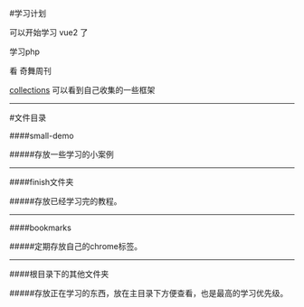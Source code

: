 #学习计划

可以开始学习 vue2 了

学习php

看 奇舞周刊

[collections](https://github.com/cody1991/collections) 可以看到自己收集的一些框架

---

#文件目录

####small-demo

#####存放一些学习的小案例

- - -

####finish文件夹

#####存放已经学习完的教程。

- - -

####bookmarks

#####定期存放自己的chrome标签。

- - -

####根目录下的其他文件夹

#####存放正在学习的东西，放在主目录下方便查看，也是最高的学习优先级。

